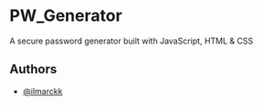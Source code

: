
# PW_Generator

A secure password generator built with JavaScript, HTML & CSS


## Authors

- [@ilmarckk](https://github.com/ilmarckk)



